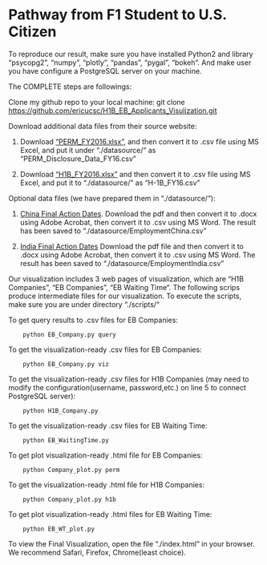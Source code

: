 # Pathway from F1 Student to U.S. Citizen

To reproduce our result, make sure you have installed Python2 and library “psycopg2”, “numpy”, “plotly”, “pandas”, “pygal”, “bokeh”. And make user you have configure a PostgreSQL server on your machine.

The COMPLETE steps are followings:

Clone my github repo to your local machine:
git clone https://github.com/ericucsc/H1B_EB_Applicants_Visulization.git

Download additional data files from their source website:
1. Download [“PERM_FY2016.xlsx”](https://www.foreignlaborcert.doleta.gov/docs/Performance_Data/Disclosure/FY15-FY16/PERM_Disclosure_Data_FY16.xlsx), and then convert it to .csv file using MS Excel, and put it under “./datasource/” as “PERM_Disclosure_Data_FY16.csv”

2. Download [“H1B_FY2016.xlsx”](https://www.foreignlaborcert.doleta.gov/docs/Performance_Data/Disclosure/FY15-FY16/H-1B_Disclosure_Data_FY16.xlsx) and then convert it to .csv file using MS Excel, and put it to “./datasource/” as “H-1B_FY16.csv”


Optional data files (we have prepared them in “./datasource/“):
1. [China Final Action Dates](https://travel.state.gov/content/dam/visas/family-preference-cut-off-dates/Cut-off_Dates_China_online.pdf). Download the pdf and then convert it to .docx using Adobe Acrobat, then convert it to .csv using MS Word. The result has been saved to “./datasource/EmploymentChina.csv”

2. [India Final Action Dates](https://travel.state.gov/content/dam/visas/family-preference-cut-off-dates/Cut-off_Dates_India_online.pdf)
Download the pdf file and then convert it to .docx using Adobe Acrobat, then convert it to .csv using MS Word. The result has been saved to “./datasource/EmploymentIndia.csv”

Our visualization includes 3 web pages of visualization, which are “H1B Companies”, “EB Companies”, “EB Waiting Time“. The following scrips produce intermediate files for our visualization. To execute the scripts, make sure you are under directory “./scripts/“

To get query results to .csv files for EB Companies:```	python EB_Company.py query
```
To get the visualization-ready .csv files for EB Companies:
```
	python EB_Company.py viz
```
To get the visualization-ready .csv files for H1B Companies (may need to modify the configuration(username, password,etc.) on line 5 to connect PostgreSQL server):
```
	python H1B_Company.py
```
To get the visualization-ready .csv files for EB Waiting Time:
```
	python EB_WaitingTime.py
```

To get plot visualization-ready .html file for EB Companies:
```
	python Company_plot.py perm
```
To get the visualization-ready .html file for H1B Companies:
```
	python Company_plot.py h1b
```
To get plot visualization-ready .html files for EB Waiting Time:
```
	python EB_WT_plot.py
```

To view the Final Visualization, open the file “./index.html” in your browser. We recommend Safari, Firefox, Chrome(least choice).
